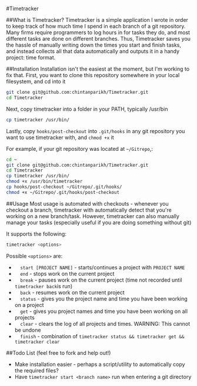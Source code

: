 #Timetracker

##What is Timetracker?
Timetracker is a simple application I wrote in order to keep track of how much time I spend in each branch of a git repository. Many firms require programmers to log hours in for tasks they do, and most different tasks are done on different branches. Thus, Timetracker saves you the hassle of manually writing down the times you start and finish tasks, and instead collects all that data automatically and outputs it in a handy project: time format.

##Installation
Installation isn't the easiest at the moment, but I'm working to fix that.
First, you want to clone this repository somewhere in your local filesystem, and cd into it
```bash
git clone git@github.com:chintanparikh/Timetracker.git
cd Timetracker
```
Next, copy timetracker into a folder in your PATH, typically /usr/bin
```bash
cp timetracker /usr/bin/
```
Lastly, copy ```hooks/post-checkout``` into ```.git/hooks``` in any git repository you want to use timetracker with, and ```chmod +x``` it

For example, if your git repository was located at ```~/Gitrepo```,:
```bash
cd ~
git clone git@github.com:chintanparikh/Timetracker.git
cd Timetracker
cp timetracker /usr/bin/
chmod +x /usr/bin/timetracker
cp hooks/post-checkout ~/Gitrepo/.git/hooks/
chmod +x ~/Gitrepo/.git/hooks/post-checkout
```

##Usage
Most usage is automated with checkouts - whenever you checkout a branch, timetracker with automatically detect that you're working on a new branch/task.
However, timetracker can also manually manage your tasks (especially useful if you are doing something without git)

It supports the following:
```bash
timetracker <options>
```
Possible ```<options>``` are:

* ```  start [PROJECT NAME]``` - starts/continues a project with ```PROJECT NAME```
* ```  end``` - stops work on the current project
* ```  break``` - pauses work on the current project (time not recorded until ```timetracker back```is run)
* ```  back``` - resumes work on the current project
* ```  status``` - gives you the project name and time you have been working on a project
* ```  get``` - gives you project names and time you have been working on all projects
* ```  clear``` - clears the log of all projects and times. WARNING: This cannot be undone
* ```  finish``` - combination of ```timetracker status && timetracker get && timetracker clear```

##Todo List (feel free to fork and help out!)
* Make installation easier - perhaps a script/utility to automatically copy the required files?
* Have ```timetracker start <branch name>``` run when entering a git directory